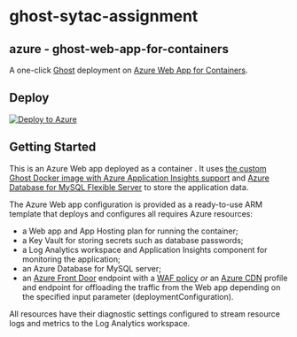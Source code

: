 # ghost-sytac-assignment

## azure - ghost-web-app-for-containers

A one-click [Ghost](https://ghost.org/) deployment on [Azure Web App for Containers](https://azure.microsoft.com/en-us/services/app-service/containers/).

## Deploy

[![Deploy to Azure](https://aka.ms/deploytoazurebutton)](https://portal.azure.com/#create/Microsoft.Template/uri/https%3A%2F%2Fraw.githubusercontent.com%2FBabug01%2Fghost-sytac-assignment%2Fmain%2Fghost.json)

## Getting Started

This is an Azure Web app deployed as a container . It uses [the custom Ghost Docker image with Azure Application Insights support](https://github.com/Babug01/ghost-sytac-assignment/tree/main/ghostapp) and [Azure Database for MySQL Flexible Server](https://learn.microsoft.com/en-us/azure/mysql/flexible-server/overview) to store the application data.

The Azure Web app configuration is provided as a ready-to-use ARM template that deploys and configures all requires Azure resources:

- a Web app and App Hosting plan for running the container;
- a Key Vault for storing secrets such as database passwords;
- a Log Analytics workspace and Application Insights component for monitoring the application;
- an Azure Database for MySQL server;
- an [Azure Front Door](https://docs.microsoft.com/en-us/azure/frontdoor/) endpoint with a [WAF policy](https://docs.microsoft.com/en-us/azure/web-application-firewall/afds/afds-overview) _or_ an [Azure CDN](https://docs.microsoft.com/en-us/azure/cdn/) profile and endpoint for offloading the traffic from the Web app depending on the specified input parameter (deploymentConfiguration).

All resources have their diagnostic settings configured to stream resource logs and metrics to the Log Analytics workspace.
